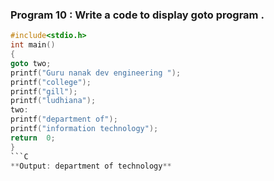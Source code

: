 ### Program 10 : Write a code to display goto  program .
```C
#include<stdio.h>
int main()
{
goto two;
printf("Guru nanak dev engineering ");
printf("college");
printf("gill");
printf("ludhiana");
two:
printf("department of");
printf("information technology");
return  0;
}
```C
**Output: department of technology**
